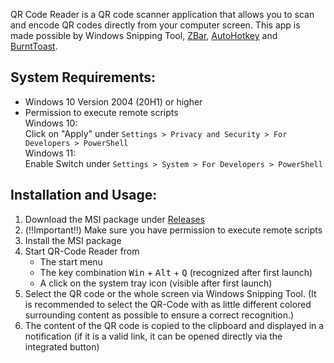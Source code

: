 QR Code Reader is a QR code scanner application that allows you to scan and encode QR codes directly from your computer screen.
This app is made possible by Windows Snipping Tool, [ZBar](https://github.com/mchehab/zbar), [AutoHotkey](https://github.com/AutoHotkey/AutoHotkey) and [BurntToast](https://github.com/Windos/BurntToast).


## System Requirements:

- Windows 10 Version 2004 (20H1) or higher
- Permission to execute remote scripts
   <br>Windows 10:
   <br>Click on "Apply" under `Settings > Privacy and Security > For Developers > PowerShell`
   <br>Windows 11:
   <br>Enable Switch under `Settings > System > For Developers > PowerShell`


## Installation and Usage:

1. Download the MSI package under [Releases](https://github.com/ottozumkeller/QR-Code-Reader/releases)
2. (‼️Important‼️) Make sure you have permission to execute remote scripts
3. Install the MSI package
4. Start QR-Code Reader from
   - The start menu
   - The key combination <kbd>Win</kbd> + <kbd>Alt</kbd> + <kbd>Q</kbd> (recognized after first launch)
   - A click on the system tray icon (visible after first launch)
5. Select the QR code or the whole screen via Windows Snipping Tool. (It is recommended to select the QR-Code with as little different colored surrounding content as possible to ensure a correct recognition.)
6. The content of the QR code is copied to the clipboard and displayed in a notification (if it is a valid link, it can be opened directly via the integrated button)

